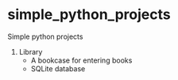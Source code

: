 # simple_python_projects
Simple python projects

1. Library
    - A bookcase for entering books
    - SQLite database
